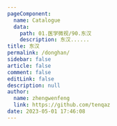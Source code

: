 ```yaml
---
pageComponent: 
  name: Catalogue
  data: 
    path: 01.医学微视/90.东汉
    description: 东汉......
title: 东汉
permalink: /donghan/
sidebar: false
article: false
comment: false
editLink: false
description: null
author: 
  name: zhengwenfeng
  link: https://github.com/tenqaz
date: 2023-05-01 17:46:08
---
```

